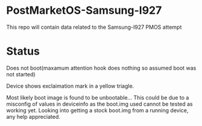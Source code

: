 # PostMarketOS-Samsung-I927
This repo will contain data related to the Samsung-I927 PMOS attempt

# Status
Does not boot(maxamum attention hook does nothing so assumed boot was not started)

Device shows exclaimation mark in a yellow triagle.

Most likely boot image is found to be unbootable... This could be due to a misconfig of values in deviceinfo as the boot.img used cannot be tested as working yet. Looking into getting a stock boot.img from a running device, any help appreciated.
